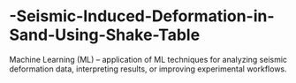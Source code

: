 # -Seismic-Induced-Deformation-in-Sand-Using-Shake-Table
Machine Learning (ML) – application of ML techniques for analyzing seismic deformation data, interpreting results, or improving experimental workflows.
